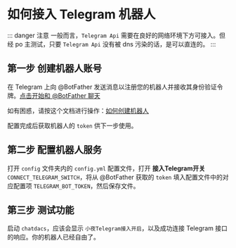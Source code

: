 # 如何接入 Telegram 机器人 <Badge text="注意" type="error"/>

::: danger 注意
一般而言，`Telegram Api` 需要在良好的网络环境下方可接入。但经 po 主测试，只要 `Telegram Api` 没有被 dns 污染的话，是可以直连的。
:::

## 第一步 创建机器人账号

在 Telegram 上向 @BotFather 发送消息以注册您的机器人并接收其身份验证令牌。[点击开始和 @BotFather 聊天](https://t.me/BotFather)

如有困惑，请按这个文档进行操作：[如何创建机器人](https://github.com/hosein2398/node-telegram-bot-api-tutorial#Creating+new+bot+with+BotFather)

配置完成后获取机器人的 `token` 供下一步使用。

## 第二步 配置机器人服务

打开 `config` 文件夹内的 `config.yml` 配置文件，打开 **接入Telegram开关** `CONNECT_TELEGRAM_SWITCH`，将从 @BotFather 获取的 `token` 填入配置文件中的对应配置项 `TELEGRAM_BOT_TOKEN`，然后保存文件。

## 第三步 测试功能

启动 `chatdacs`，应该会显示 `小夜Telegram接入开启`，以及成功连接 Telegram 接口的响应。你的机器人已经自由了。
